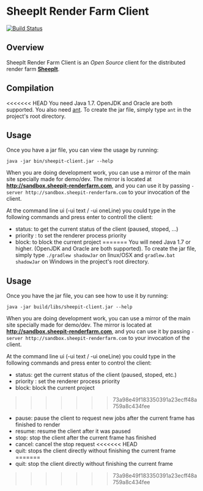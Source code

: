 # SheepIt Render Farm Client

[![Build Status](https://secure.travis-ci.org/laurent-clouet/sheepit-client.svg)](http://travis-ci.org/laurent-clouet/sheepit-client)

## Overview

SheepIt Render Farm Client is an *Open Source* client for the distributed render farm [**SheepIt**](https://www.sheepit-renderfarm.com).

## Compilation

<<<<<<< HEAD
You need Java 1.7. OpenJDK and Oracle are both supported.
You also need [ant](http://ant.apache.org/).
To create the jar file, simply type `ant` in the project's root directory.

## Usage

Once you have a jar file, you can view the usage by running:

    java -jar bin/sheepit-client.jar --help

When you are doing development work, you can use a mirror of the main site specially made for demo/dev. The mirror is located at **http://sandbox.sheepit-renderfarm.com**, and you can use it by passing `-server http://sandbox.sheepit-renderfarm.com` to your invocation of the client.

At the command line ui (-ui text / -ui oneLine) you could type in the following commands and press enter to controll the client:

* status: to get the current status of the client (paused, stoped, ...)
* priority <n>: to set the renderer process priority
* block: to block the current project
=======
You will need Java 1.7 or higher. (OpenJDK and Oracle are both supported).
To create the jar file, simply type `./gradlew shadowJar` on linux/OSX and `gradlew.bat shadowJar` on Windows in the project's root directory.

## Usage

Once you have the jar file, you can see how to use it by running:

    java -jar build/libs/sheepit-client.jar --help

When you are doing development work, you can use a mirror of the main site specially made for demo/dev. The mirror is located at **http://sandbox.sheepit-renderfarm.com**, and you can use it by passing `-server http://sandbox.sheepit-renderfarm.com` to your invocation of the client.

At the command line ui (-ui text / -ui oneLine) you could type in the following commands and press enter to control the client:

* status: get the current status of the client (paused, stoped, etc.)
* priority <n>: set the renderer process priority
* block: block the current project
>>>>>>> 73a98e49f183350391a23ecff48a759a8c434fee
* pause: pause the client to request new jobs after the current frame has finished to render
* resume: resume the client after it was paused
* stop: stop the client after the current frame has finished
* cancel: cancel the stop request
<<<<<<< HEAD
* quit: stops the client directly without finishing the current frame
=======
* quit: stop the client directly without finishing the current frame
>>>>>>> 73a98e49f183350391a23ecff48a759a8c434fee
